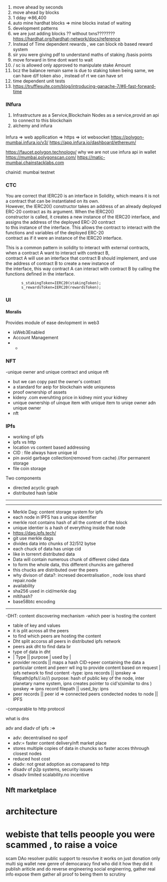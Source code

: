 1) move ahead by seconds
2)  move ahead by blocks
3)  1 dday =>86,400
4)  auto mine hardhat blocks => mine blocks instad of waiting 
5)  development patterns
6)  we are just adding blocks ?? without txns???????? https://hardhat.org/hardhat-network/docs/reference
7)  Instead of Time dependent rewards , we can block nb based reward system
8)  sir you were giving pdf to understand maths of staking /basis points
9)  move forward in time dont want to wait
10) / sc is allowed only approved to manipulate stake Amount
11) bcz the balance remain same is due to staking token being same, we can have d/f token also , instead of rt we can have srt
12) time dependent unit tests
13) https://trufflesuite.com/blog/introducing-ganache-7/#6-fast-forward-time


### INfura
1) Infrastructure as a Service,Blockchain Nodes as a service,provid an api to connect to this blockchain 
2) alchemy and infura

#### 
Infura 
=> web appllication => https
=> iot websocket 
https://polygon-mumbai.infura.io/v3/
https://app.infura.io/dashboard/ethereum/

https://faucet.polygon.technology/
why we are not use infura api in wallet
https://mumbai.polygonscan.com/
https://matic-mumbai.chainstacklabs.com

chainid: mumbai testnet


### CTC
You are correct that IERC20 is an interface in Solidity, which means it is not a contract that can be instantiated on its own.<br>
 However, the IERC20() constructor takes an address of an already deployed ERC-20 contract as its argument. When the IERC20() <br>
 constructor is called, it creates a new instance of the IERC20 interface, and assigns the address of the deployed ERC-20 contract<br>
  to this instance of the interface. This allows the contract to interact with the functions and variables of the deployed ERC-20 <br>
  contract as if it were an instance of the IERC20 interface.<br>

This is a common pattern in solidity to interact with external contracts, when a contract A want to interact with contract B, <br>
contract A will use an interface that contract B should implement, and use the address of contract B to create a new instance of<br>
 the interface, this way contract A can interact with contract B by calling the functions defined in the interface.<br>
 ```solidity 
        s_stakingToken=IERC20(stakingToken);
        s_rewardsToken=IERC20(rewardsToken);
```

 ### UI

 #### Moralis

Provides module of ease devlopment in web3
- isWeb3Enabled
- Account Management
- +

### NFT
-unique owner and unique contract and unique nft
- but we can copy past the owner's contract
- a standard for aeip for blockchain wide uniquness
- proof ownership of assets
- kideny .com everuhting price in kidney mint your kidney
- unique ownership of uinque item with unique item to uniqe owner adn unique owner
-  nft


### IPfs
- working of ipfs
- ipfs vs http
- location vs content based addressing
- CID : file always have unique id
- pin avoid garbage collection(removed from cache) //for permanent storage
- file coin storage

Two components
- directed acyclic graph
- distributed hash table

---

---
- Merkle Dag: content storage system for ipfs 
- each node in IPFS has a unique identifier
- merkle root contains hash of all the contnet of the block
- unique identier is a hash of everything inside that node
- https://dag.ipfs.tech/
- git use merkle dags
- divides data into chunks of 32/512 bytse
- each chuck of data has uniqe cid
- like in torrenrt distributed data 
- Data will contain numerous chunk of different cided data 
- to form the whole data, this different chuncks are gathered 
- this chucks are distributed over the peers
- why divison of data?: incresed decentralisation , node loss shard repair.node
- availability
- sha256 used in cid/merkle dag
- mltihash?
- base58btc encoding

---
-DHT: content discovering mechanism 
-which peer is hosting the content
- table of key and values
- it is plit across all the peers
- to find which peers are hosting the content
- Dht split accorss all peers in distributed ipfs network
- peers ask dht to find data
br
- type of data in dht
- | Type || purpose | used by |
- provider records || maps a hash CID->peer containing the data a particular cntent and peerr wll ing to provide content based on request | ipfs network to find content
-type: ipns records || ipnskey => filepath(ipfs//.io//) purpose: hash of public key of the node, inter planetary name system, ipns creates pointer to cid's(similar to dns ) ipnskey => ipns record filepath  || used_by: ipns
- peer records || peer id => connected peers condected nodes to node || IPFS

-comparable to http protocol

what is dns 

adv and diadv of ipfs :=>
- adv: decentralised no spof
- adv:= faster content delivery/nft market place
- stores multiple copies of data in chuncks so faster acces thhrough closest nodes
- reduced host cost
- diadv: not great adoption as comapared to http
- disadv of p2p systems, security issues
- disadv limited scalability.no incentive



## Nft marketplace
# architecture

# webiste that tells peoople you were scammed , to raise a voice
scam DAo resolver public support to resovlve it
works on just donation only
multi sig wallet
new genre of democaracy
find who did it how they did it publish ariticle and do reverse engineering
social enginerring, gather real info expose them 
gather all proof to being them to scrutiny


